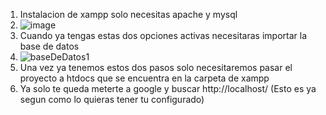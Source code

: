 1. Instalacion de xampp solo necesitas apache y mysql
2. ![image](https://github.com/jose55440/proyecto-grado/assets/119807251/28a03561-10a4-476b-9478-c31a43d9f7ca)
3. Cuando ya tengas estas dos opciones activas necesitaras importar la base de datos
4. ![baseDeDatos1](https://github.com/jose55440/proyecto-grado/assets/119807251/5acfde62-08d0-4251-a57f-5c61912c5f70)
5. Una vez ya tenemos estos dos pasos solo necesitaremos pasar el proyecto a htdocs que se encuentra en la carpeta de xampp
6. Ya solo te queda meterte a google y buscar http://localhost/ (Esto es ya segun como lo quieras tener tu configurado)

